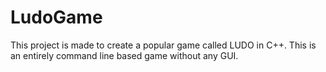 # LudoGame

This project is made to create a popular game called LUDO in C++. This is an entirely command line based game without any GUI.
